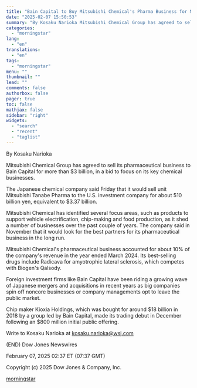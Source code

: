 ```yaml
---
title: "Bain Capital to Buy Mitsubishi Chemical's Pharma Business for More Than $3 Billion"
date: "2025-02-07 15:50:53"
summary: "By Kosaku Narioka Mitsubishi Chemical Group has agreed to sell its pharmaceutical business to Bain Capital for more than $3 billion, in a bid to focus on its key chemical businesses. The Japanese chemical company said Friday that it would sell unit Mitsubishi Tanabe Pharma to the U.S. investment company..."
categories:
  - "morningstar"
lang:
  - "en"
translations:
  - "en"
tags:
  - "morningstar"
menu: ""
thumbnail: ""
lead: ""
comments: false
authorbox: false
pager: true
toc: false
mathjax: false
sidebar: "right"
widgets:
  - "search"
  - "recent"
  - "taglist"
---
```


By Kosaku Narioka

Mitsubishi Chemical Group has agreed to sell its pharmaceutical business to Bain Capital for more than $3 billion, in a bid to focus on its key chemical businesses.

The Japanese chemical company said Friday that it would sell unit Mitsubishi Tanabe Pharma to the U.S. investment company for about 510 billion yen, equivalent to $3.37 billion.

Mitsubishi Chemical has identified several focus areas, such as products to support vehicle electrification, chip-making and food production, as it shed a number of businesses over the past couple of years. The company said in November that it would look for the best partners for its pharmaceutical business in the long run.

Mitsubishi Chemical's pharmaceutical business accounted for about 10% of the company's revenue in the year ended March 2024. Its best-selling drugs include Radicava for amyotrophic lateral sclerosis, which competes with Biogen's Qalsody.

Foreign investment firms like Bain Capital have been riding a growing wave of Japanese mergers and acquisitions in recent years as big companies spin off noncore businesses or company managements opt to leave the public market.

Chip maker Kioxia Holdings, which was bought for around $18 billion in 2018 by a group led by Bain Capital, made its trading debut in December following an $800 million initial public offering.

Write to Kosaku Narioka at kosaku.narioka@wsj.com

(END) Dow Jones Newswires

February 07, 2025 02:37 ET (07:37 GMT)

Copyright (c) 2025 Dow Jones & Company, Inc.

[morningstar](https://www.morningstar.com/news/dow-jones/202502072997/bain-capital-to-buy-mitsubishi-chemicals-pharma-business-for-more-than-3-billion)
